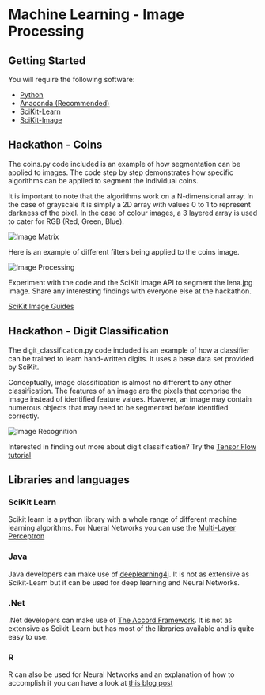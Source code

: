 # Machine Learning - Image Processing
## Getting Started
You will require the following software:
* [Python](https://www.python.org/)
* [Anaconda (Recommended)](https://www.continuum.io/downloads)
* [SciKit-Learn](http://scikit-learn.org/stable/install.html)
* [SciKit-Image](http://scikit-image.org/download.html)

## Hackathon - Coins

The coins.py code included is an example of how segmentation can be applied to images. The code step by step demonstrates how specific algorithms can be applied to segment the individual coins.

It is important to note that the algorithms work on a N-dimensional array. In the case of grayscale it is simply a 2D array with values 0 to 1 to represent darkness of the pixel. In the case of colour images, a 3 layered array is used to cater for RGB (Red, Green, Blue).

![Image Matrix](http://www.prolificidea.com/assets/img/ai/image_recognition-digit_matrix.png)

Here is an example of different filters being applied to the coins image.

![Image Processing](http://www.prolificidea.com/assets/img/ai/image_processing-coins.jpg)

Experiment with the code and the SciKit Image API to segment the lena.jpg image. Share any interesting findings with everyone else at the hackathon.

[SciKit Image Guides](http://scikit-image.org/docs/stable/auto_examples/index.html)

## Hackathon - Digit Classification

The digit_classification.py code included is an example of how a classifier can be trained to learn hand-written digits. It uses a base data set provided by SciKit.

Conceptually, image classification is almost no different to any other classification. The features of an image are the pixels that comprise the image instead of identified feature values. However, an image may contain numerous objects that may need to be segmented before identified correctly.

![Image Recognition](http://www.prolificidea.com/assets/img/ai/image_recognition-digits.png)

Interested in finding out more about digit classification? Try the [Tensor Flow tutorial](https://www.tensorflow.org/versions/r0.9/tutorials/mnist/beginners/index.html#mnist-for-ml-beginners)

## Libraries and languages

### SciKit Learn

Scikit learn is a python library with a whole range of different machine learning algorithms.  For Nueral Networks you can use the [Multi-Layer Perceptron](http://scikit-learn.org/dev/modules/neural_networks_supervised.html#classification)

### Java

Java developers can make use of [deeplearning4j](http://deeplearning4j.org/).  It is not as extensive as Scikit-Learn but it can be used for deep learning and Neural Networks.

### .Net

.Net developers can make use of [The Accord Framework](http://accord-framework.net/).  It is not as extensive as Scikit-Learn but has most of the libraries available and is quite easy to use.

### R

R can also be used for Neural Networks and an explanation of how to accomplish it you can have a look at [this blog post](https://www.r-bloggers.com/fitting-a-neural-network-in-r-neuralnet-package/)
